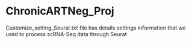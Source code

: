 # ChronicARTNeg_Proj
Customize_setting_Seurat.txt file has details settings information that we used to process scRNA-Seq data through Seurat
